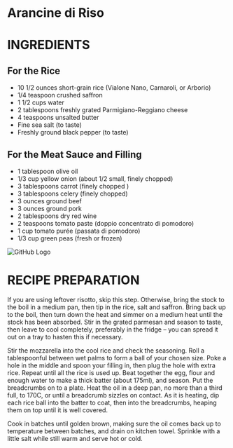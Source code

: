 # **Arancine di Riso**

# __INGREDIENTS__

## For the Rice
  * 10 1/2 ounces short-grain rice (Vialone Nano, Carnaroli, or Arborio)
  * 1/4 teaspoon crushed saffron
  * 1 1/2 cups water
  * 2 tablespoons freshly grated Parmigiano-Reggiano cheese
  * 4 teaspoons unsalted butter
  * Fine sea salt (to taste)
  * Freshly ground black pepper (to taste)

  ## For the Meat Sauce and Filling
  
  * 1 tablespoon olive oil
  * 1/3 cup yellow onion (about 1/2 small, finely chopped)
  * 3 tablespoons carrot (finely chopped )
  * 3 tablespoons celery (finely chopped)
  * 3 ounces ground beef
  * 3 ounces ground pork
  * 2 tablespoons dry red wine
  * 2 teaspoons tomato paste (doppio concentrato di pomodoro)
  * 1 cup tomato purée (passata di pomodoro)
  * 1/3 cup green peas (fresh or frozen)
  
 ![GitHub Logo](https://www.thespruceeats.com/thmb/QTGuuY967jfSMphXahycHAod_0Q=/960x0/filters:no_upscale():max_bytes(150000):strip_icc():format(webp)/classic-sicilian-arancini-rice-balls-3998136-hero-01-92a2f3b7c8984d52bf5144f6ec865244.jpg)
 
 # **RECIPE PREPARATION**

  If you are using leftover risotto, skip this step. Otherwise, bring the stock to the boil in a medium pan, then tip in the rice, salt and 
saffron. Bring back up to the boil, then turn down the heat and simmer on a medium heat until the stock has been absorbed. Stir in the 
grated parmesan and season to taste, then leave to cool completely, preferably in the fridge – you can spread it out on a tray to hasten 
this if necessary. 

  Stir the mozzarella into the cool rice and check the seasoning. Roll a tablespoonful between wet palms to form a ball of your chosen size. 
Poke a hole in the middle and spoon your filling in, then plug the hole with extra rice. Repeat until all the rice is used up. Beat 
together the egg, flour and enough water to make a thick batter (about 175ml), and season. Put the breadcrumbs on to a plate. Heat the 
oil in a deep pan, no more than a third full, to 170C, or until a breadcrumb  sizzles on contact. As it is heating, dip each rice ball 
into the batter to coat, then into the breadcrumbs, heaping them on top until it is well covered. 

  Cook in batches until golden brown, making sure the oil comes back up to temperature between batches, and drain on kitchen towel. 
Sprinkle with a little salt while still warm and serve hot or cold.
